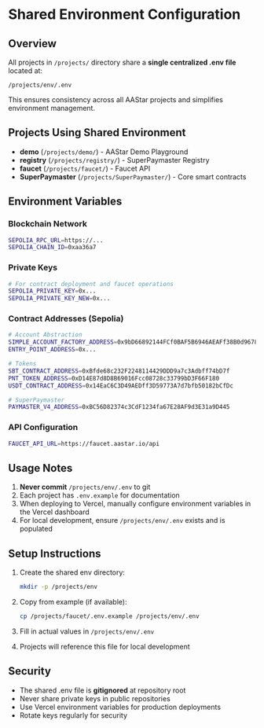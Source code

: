 # Shared Environment Configuration

## Overview

All projects in `/projects/` directory share a **single centralized .env file** located at:

```
/projects/env/.env
```

This ensures consistency across all AAStar projects and simplifies environment management.

## Projects Using Shared Environment

- **demo** (`/projects/demo/`) - AAStar Demo Playground
- **registry** (`/projects/registry/`) - SuperPaymaster Registry
- **faucet** (`/projects/faucet/`) - Faucet API
- **SuperPaymaster** (`/projects/SuperPaymaster/`) - Core smart contracts

## Environment Variables

### Blockchain Network
```bash
SEPOLIA_RPC_URL=https://...
SEPOLIA_CHAIN_ID=0xaa36a7
```

### Private Keys
```bash
# For contract deployment and faucet operations
SEPOLIA_PRIVATE_KEY=0x...
SEPOLIA_PRIVATE_KEY_NEW=0x...
```

### Contract Addresses (Sepolia)
```bash
# Account Abstraction
SIMPLE_ACCOUNT_FACTORY_ADDRESS=0x9bD66892144FCf0BAF5B6946AEAFf38B0d967881
ENTRY_POINT_ADDRESS=0x...

# Tokens
SBT_CONTRACT_ADDRESS=0xBfde68c232F2248114429DDD9a7c3Adbff74bD7f
PNT_TOKEN_ADDRESS=0xD14E87d8D8B69016Fcc08728c33799bD3F66F180
USDT_CONTRACT_ADDRESS=0x14EaC6C3D49AEDff3D59773A7d7bfb50182bCfDc

# SuperPaymaster
PAYMASTER_V4_ADDRESS=0xBC56D82374c3CdF1234fa67E28AF9d3E31a9D445
```

### API Configuration
```bash
FAUCET_API_URL=https://faucet.aastar.io/api
```

## Usage Notes

1. **Never commit** `/projects/env/.env` to git
2. Each project has `.env.example` for documentation
3. When deploying to Vercel, manually configure environment variables in the Vercel dashboard
4. For local development, ensure `/projects/env/.env` exists and is populated

## Setup Instructions

1. Create the shared env directory:
   ```bash
   mkdir -p /projects/env
   ```

2. Copy from example (if available):
   ```bash
   cp /projects/faucet/.env.example /projects/env/.env
   ```

3. Fill in actual values in `/projects/env/.env`

4. Projects will reference this file for local development

## Security

- The shared .env file is **gitignored** at repository root
- Never share private keys in public repositories
- Use Vercel environment variables for production deployments
- Rotate keys regularly for security
